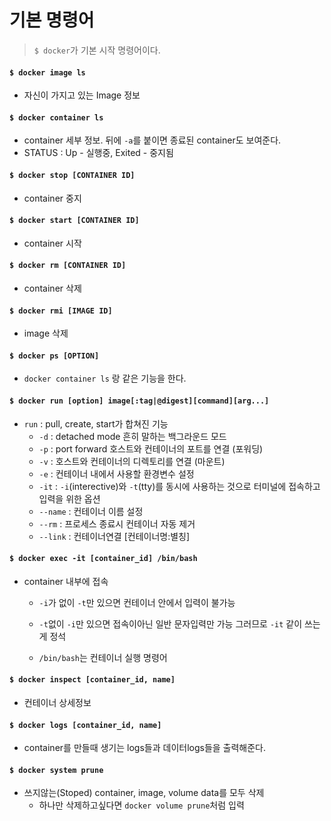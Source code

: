 # 기본 명령어

> `$ docker`가 기본 시작 명령어이다.

#### `$ docker image ls`

- 자신이 가지고 있는 Image 정보



#### `$ docker container ls`

- container 세부 정보. 뒤에 `-a`를 붙이면 종료된 container도 보여준다.
- STATUS : Up - 실행중, Exited - 중지됨



#### `$ docker stop [CONTAINER ID]` 

-  container 중지



#### `$ docker start [CONTAINER ID]`
- container 시작



#### `$ docker rm [CONTAINER ID]` 
- container  삭제



#### `$ docker rmi [IMAGE ID]`

- image 삭제



#### `$ docker ps [OPTION]`

- `docker container ls` 랑 같은 기능을 한다.



#### `$ docker run [option] image[:tag|@digest][command][arg...]`
- `run` : pull, create, start가 합쳐진 기능
  - `-d` : detached mode 흔히 말하는 백그라운드 모드
  - `-p` : port forward 호스트와 컨테이너의 포트를 연결 (포워딩)
  - `-v` : 호스트와 컨테이너의 디렉토리를 연결 (마운트)
  - `-e` : 컨테이너 내에서 사용할 환경변수 설정
  - `-it` : `-i`(interective)와 `-t`(tty)를 동시에 사용하는 것으로 터미널에 접속하고 입력을 위한 옵션
  - `--name` : 컨테이너 이름 설정
  - `--rm` : 프로세스 종료시 컨테이너 자동 제거
  - `--link` : 컨테이너연결 [컨테이너명:별칭]



#### `$ docker exec -it [container_id] /bin/bash`

- container 내부에 접속
  
   - `-i`가 없이 `-t`만 있으면 컨테이너 안에서 입력이 불가능
   
   - `-t`없이 `-i`만 있으면 접속이아닌 일반 문자입력만 가능 그러므로 `-it` 같이 쓰는게 정석
   - `/bin/bash`는 컨테이너 실행 명령어



#### `$ docker inspect [container_id, name]`

- 컨테이너 상세정보



#### `$ docker logs [container_id, name]`

- container를 만들때 생기는 logs들과 데이터logs들을 출력해준다.



#### `$ docker system prune`

- 쓰지않는(Stoped) container, image, volume data를 모두 삭제
  - 하나만 삭제하고싶다면 `docker volume prune`처럼 입력